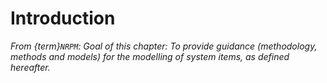# Introduction

_From {term}`NRPM`: Goal of this chapter: To provide guidance (methodology, methods and models) for the modelling of system items, as defined hereafter._


